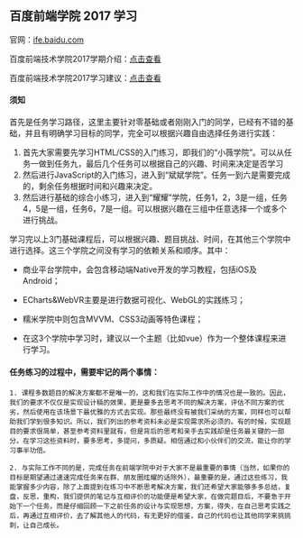 ## 百度前端学院 2017 学习

官网：[ife.baidu.com](http://ife.baidu.com/course/all)

百度前端技术学院2017学期介绍：[点击查看](http://mp.weixin.qq.com/s?__biz=MzA4MjUyNjY3Nw==&mid=502103585&idx=1&sn=2e84191996c1f0a59c9dcc01f2d0e072&chksm=079db69b30ea3f8dbb22e3291fe50d1ed7d6a7fdc33ac9a985658a0bfcb9ff364ee0954adc7f&scene=18#wechat_redirect)

百度前端技术学院2017学习建议：[点击查看](http://weibo.com/ttarticle/p/show?id=2309404078770767162701)

#### 须知

首先是任务学习路径，这里主要针对零基础或者刚刚入门的同学，已经有不错的基础，并且有明确学习目标的同学，完全可以根据兴趣自由选择任务进行实践：

1. 首先大家需要先学习HTML/CSS的入门练习，即我们的“小薇学院”。可以从任务一做到任务九，最后几个任务可以根据自己的兴趣、时间来决定是否学习
2. 然后进行JavaScript的入门练习，进入到“斌斌学院”。任务一到六是需要完成的，剩余任务根据时间和兴趣来决定。
3. 然后进行基础的综合小练习，进入到“耀耀”学院，任务1，2，3是一组，任务4，5是一组，任务6，7是一组。可以根据兴趣在三组中任意选择一个或多个进行挑战。

学习完以上3门基础课程后，可以根据兴趣、题目挑战、时间，在其他三个学院中进行选择。这三个学院之间没有学习的依赖关系和顺序。其中：

- 商业平台学院中，会包含移动端Native开发的学习教程，包括iOS及Android；

- ECharts&WebVR主要是进行数据可视化、WebGL的实践练习；

- 糯米学院中则包含MVVM、CSS3动画等特色课程；

- 在这3个学院中学习时，建议以一个主题（比如vue）作为一个整体课程来进行学习。

#### 任务练习的过程中，需要牢记的两个事情：

	1. 课程多数题目的解决方案都不是唯一的，这和我们在实际工作中的情况也是一致的。因此，我们的要求不仅仅是实现设计稿的效果，更是要多去思考不同的解决方案，评估不同方案的优劣，然后使用在该场景下最优雅的方式去实现。那些最终没有被我们采纳的方案，同样也可以帮助我们学到很多知识。所以，我们列出的参考资料未必是实现需求所必须的。有的时候，实现题目的要求很简单，甚至参考资料里就有，但是背后的思考和亲手去实践却是任务最关键的一部分。在学习这些资料时，要多思考，多提问，多质疑。相信通过和小伙伴们的交流，能让你的学习事半功倍。

	2. 与实际工作不同的是，完成任务在前端学院中对于大家不是最重要的事情（当然，如果你的目标是期望通过速速完成任务来在群、朋友圈炫耀的话除外），最重要的是，通过这些练习，我能掌握多少内容，除了上面提到在练习中不断思考解决方案，我们还希望大家能够多多总结，复盘，反思，重构，我们提供的笔记与互相评价的功能便是希望大家，在做完题目后，不要急于开始下一个任务，而是仔细回顾一下之前任务的设计与实现思想，方案，得失，在自己思考实践之后，再通过互相评价，去了解其他人的代码，有无更好的借鉴，自己的代码也让其他同学来挑挑刺，让自己成长。
